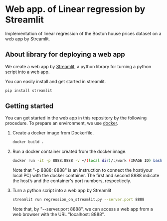 # Web app. of Linear regression by Streamlit

Implementation of linear regression of the Boston house prices dataset on a web app by Streamlit.

## About library for deploying a web app

We create a web app by 
[Streamlit](https://streamlit.io/),
a python library for turning a python script into a web app.

You can easily install and get started in streamlit.

```bash
pip install streamlit
```

## Getting started

You can get started in the web app in this repository by the following procedure. To prepare an environment, we use 
[docker](https://www.docker.com/).

1.  Create a docker image from Dockerfile.

    ```bash
    docker build .
    ```

2.  Run a docker container created from the docker image. 

    ```bash
    docker run -it -p 8888:8888 -v ~/(local dir)/:/work (IMAGE ID) bash
    ```

    Note that "-p 8888: 8888" is an instruction to connect the host(your local PC) with the docker container. The first and second 8888 indicate the host’s and the container's port numbers, respecticely.

3.  Turn a python script into a web app by Streamlit

    ```bash
    streamlit run regression_on_streamlit.py --server.port 8888
    ```

    Note that, by "--server.port 8888", we can access a web app from a web browser with the URL "localhost: 8888".
